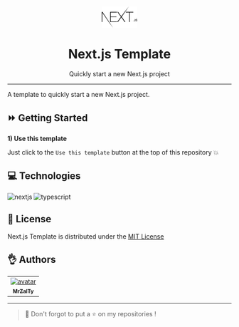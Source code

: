 <p align="center"><a href="https://github.com/MrZalTy/node-template">
  <img src=".github/assets/logo.svg" width="80" alt="Logo" /></a>
</p>

<h1 align="center">Next.js Template</h1>

<p align="center">Quickly start a new Next.js project</p>

---

A template to quickly start a new Next.js project.

## :fast_forward: Getting Started

**1) Use this template**

Just click to the `Use this template` button at the top of this repository :boom:

## :computer: Technologies

<p>
  <img src="https://img.shields.io/badge/Next-black?style=for-the-badge&logo=next.js&logoColor=white" alt="nextjs" />
  <img src="https://img.shields.io/badge/TypeScript-007ACC?style=for-the-badge&logo=typescript&logoColor=white" alt="typescript" />
</p>

## :pencil: License

Next.js Template is distributed under the [MIT License](LICENSE)

## :ok_hand: Authors

<table>
  <tr>
    <td align="center">
      <a href="https://github.com/MrZalTy">
        <img src="https://avatars.githubusercontent.com/u/25481821?v=4?s=100" width="100px;" alt="avatar"/><br />
      <sub>
        <b>MrZalTy</b>
      </sub>
    </a>
  </tr>
</table>

---

> :rocket: Don't forgot to put a :star: on my repositories !
